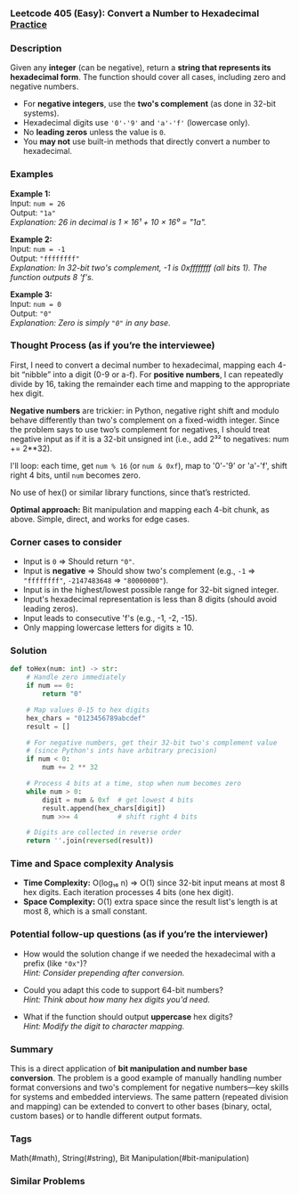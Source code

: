 ### Leetcode 405 (Easy): Convert a Number to Hexadecimal [Practice](https://leetcode.com/problems/convert-a-number-to-hexadecimal)

### Description  
Given any **integer** (can be negative), return a **string that represents its hexadecimal form**. The function should cover all cases, including zero and negative numbers.  
- For **negative integers**, use the **two's complement** (as done in 32-bit systems).
- Hexadecimal digits use `'0'-'9'` and `'a'-'f'` (lowercase only).
- No **leading zeros** unless the value is `0`.
- You **may not** use built-in methods that directly convert a number to hexadecimal.

### Examples  

**Example 1:**  
Input: `num = 26`  
Output: `"1a"`  
*Explanation: 26 in decimal is 1 × 16¹ + 10 × 16⁰ = "1a".*

**Example 2:**  
Input: `num = -1`  
Output: `"ffffffff"`  
*Explanation: In 32-bit two's complement, -1 is 0xffffffff (all bits 1). The function outputs 8 'f's.*

**Example 3:**  
Input: `num = 0`  
Output: `"0"`  
*Explanation: Zero is simply `"0"` in any base.*

### Thought Process (as if you’re the interviewee)  
First, I need to convert a decimal number to hexadecimal, mapping each 4-bit “nibble” into a digit (0-9 or a-f). For **positive numbers**, I can repeatedly divide by 16, taking the remainder each time and mapping to the appropriate hex digit.

**Negative numbers** are trickier: in Python, negative right shift and modulo behave differently than two's complement on a fixed-width integer. Since the problem says to use two’s complement for negatives, I should treat negative input as if it is a 32-bit unsigned int (i.e., add 2³² to negatives: num += 2\*\*32).

I'll loop: each time, get `num % 16` (or `num & 0xf`), map to '0'-'9' or 'a'-'f', shift right 4 bits, until `num` becomes zero.

No use of hex() or similar library functions, since that’s restricted.

**Optimal approach:** Bit manipulation and mapping each 4-bit chunk, as above. Simple, direct, and works for edge cases.

### Corner cases to consider  
- Input is `0` ⇒ Should return `"0"`.
- Input is **negative** ⇒ Should show two's complement (e.g., `-1` ⇒ `"ffffffff"`, `-2147483648` ⇒ `"80000000"`).
- Input is in the highest/lowest possible range for 32-bit signed integer.
- Input's hexadecimal representation is less than 8 digits (should avoid leading zeros).
- Input leads to consecutive 'f's (e.g., -1, -2, -15).
- Only mapping lowercase letters for digits ≥ 10.

### Solution

```python
def toHex(num: int) -> str:
    # Handle zero immediately
    if num == 0:
        return "0"

    # Map values 0-15 to hex digits
    hex_chars = "0123456789abcdef"
    result = []

    # For negative numbers, get their 32-bit two's complement value
    # (since Python's ints have arbitrary precision)
    if num < 0:
        num += 2 ** 32

    # Process 4 bits at a time, stop when num becomes zero
    while num > 0:
        digit = num & 0xf  # get lowest 4 bits
        result.append(hex_chars[digit])
        num >>= 4          # shift right 4 bits

    # Digits are collected in reverse order
    return ''.join(reversed(result))
```

### Time and Space complexity Analysis  

- **Time Complexity:** O(log₁₆ n) ⇒ O(1) since 32-bit input means at most 8 hex digits. Each iteration processes 4 bits (one hex digit).
- **Space Complexity:** O(1) extra space since the result list's length is at most 8, which is a small constant.

### Potential follow-up questions (as if you’re the interviewer)  

- How would the solution change if we needed the hexadecimal with a prefix (like `"0x"`)?  
  *Hint: Consider prepending after conversion.*

- Could you adapt this code to support 64-bit numbers?  
  *Hint: Think about how many hex digits you'd need.*

- What if the function should output **uppercase** hex digits?  
  *Hint: Modify the digit to character mapping.*

### Summary
This is a direct application of **bit manipulation and number base conversion**. The problem is a good example of manually handling number format conversions and two's complement for negative numbers—key skills for systems and embedded interviews. The same pattern (repeated division and mapping) can be extended to convert to other bases (binary, octal, custom bases) or to handle different output formats.

### Tags
Math(#math), String(#string), Bit Manipulation(#bit-manipulation)

### Similar Problems
